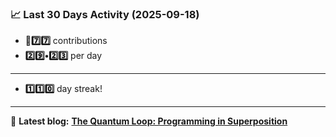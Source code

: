 <!--START_STATS-->
### 📈 Last 30 Days Activity (2025-09-18)  
- **🎱7️⃣7️⃣** contributions  
- **2️⃣9️⃣•2️⃣3️⃣** per day
---
- **1️⃣1️⃣0️⃣** day streak!
---
📝 **Latest blog:** [**The Quantum Loop: Programming in Superposition**](https://andriak.com/blog/quantum-loop)
<!--END_STATS-->
